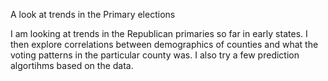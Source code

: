 A look at trends in the Primary elections

I am looking at trends in the Republican primaries so far in early states. I then explore correlations between demographics of 
counties and what the voting patterns in the particular county was. I also try a few prediction algortihms based on the data.
